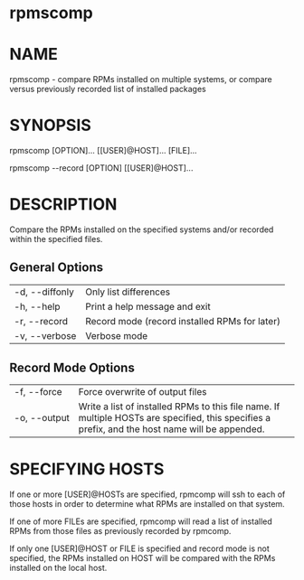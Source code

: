 rpmscomp
========

NAME
====
rpmscomp - compare RPMs installed on multiple systems, or compare versus previously recorded list of installed packages

SYNOPSIS
========

rpmscomp [OPTION]... [[USER]@HOST]... [FILE]...

rpmscomp --record [OPTION] [[USER]@HOST]...


DESCRIPTION
===========
Compare the RPMs installed on the specified systems and/or recorded within the
specified files.

General Options
---------------

<table>
<tr><td nowrap>-d, --diffonly</td><td>Only list differences</td><tr>
<tr><td nowrap>-h, --help</td><td> Print a help message and exit</td><tr>
<tr><td nowrap>-r, --record</td><td>Record mode (record installed RPMs for later)</td><tr>
<tr><td nowrap>-v, --verbose</td><td>Verbose mode</td><tr>
</table>

Record Mode Options
-------------------

<table>
<tr><td nowrap>-f, --force</td><td>Force overwrite of output files</td><tr>
<tr><td nowrap>-o, --output</td><td>Write a list of installed RPMs to this file name. If multiple HOSTs are specified, this specifies a prefix, and the host name will be appended.</td><tr>
</table>

SPECIFYING HOSTS
================

If one or more [USER]@HOSTs are specified, rpmcomp will ssh to each of those
hosts in order to determine what RPMs are installed on that system.

If one of more FILEs are specified, rpmcomp will read a list of installed RPMs
from those files as previously recorded by rpmcomp.

If only one [USER]@HOST or FILE is specified and record mode is not specified,
the RPMs installed on HOST will be compared with the RPMs installed on the
local host.
